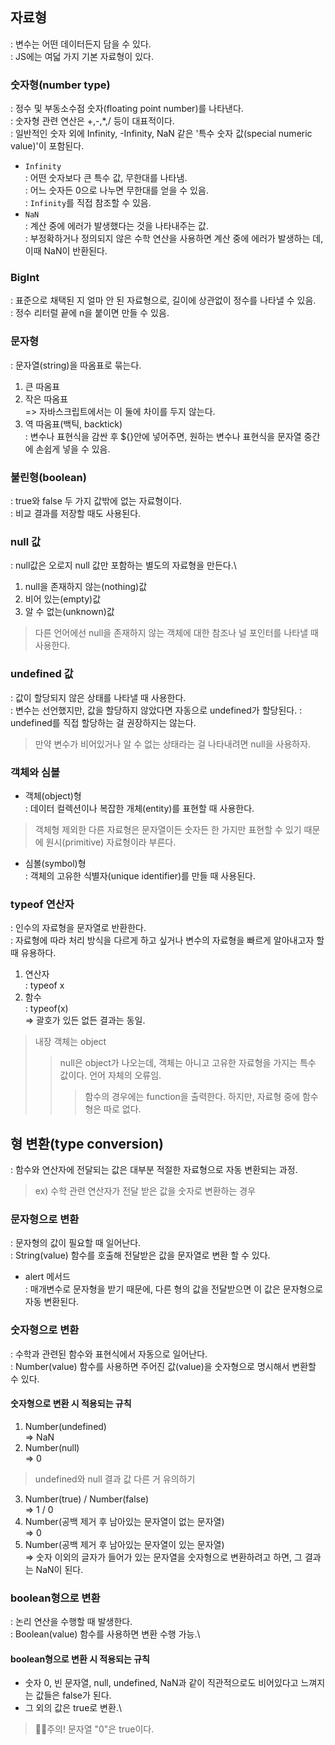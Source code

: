## 자료형
: 변수는 어떤 데이터든지 담을 수 있다.\
: JS에는 여덟 가지 기본 자료형이 있다.
### 숫자형(number type)
: 정수 및 부동소수점 숫자(floating point number)를 나타낸다.\
: 숫자형 관련 연산은 +,-,*,/ 등이 대표적이다.\
: 일반적인 숫자 외에 Infinity, -Infinity, NaN 같은 '특수 숫자 값(special numeric value)'이 포함된다.
- ```Infinity```\
: 어떤 숫자보다 큰 특수 값, 무한대를 나타냄.\
: 어느 숫자든 0으로 나누면 무한대를 얻을 수 있음.\
: ```Infinity```를 직접 참조할 수 있음.
- ```NaN```\
: 계산 중에 에러가 발생했다는 것을 나타내주는 값.\
: 부정확하거나 정의되지 않은 수학 연산을 사용하면 계산 중에 에러가 발생하는 데, 이때 NaN이 반환된다.

### BigInt
: 표준으로 채택된 지 얼마 안 된 자료형으로, 길이에 상관없이 정수를 나타낼 수 있음.\
: 정수 리터럴 끝에 n을 붙이면 만들 수 있음.

### 문자형
: 문자열(string)을 따옴표로 묶는다.
1. 큰 따옴표
2. 작은 따옴표\
=> 자바스크립트에서는 이 둘에 차이를 두지 않는다.
3. 역 따옴표(백틱, backtick)\
: 변수나 표현식을 감싼 후 ${}안에 넣어주면, 원하는 변수나 표현식을 문자열 중간에 손쉽게 넣을 수 있음.

### 불린형(boolean)
: true와 false 두 가지 값밖에 없는 자료형이다.\
: 비교 결과를 저장할 때도 사용된다.

### null 값
: null값은 오로지 null 값만 포함하는 별도의 자료형을 만든다.\
1. null을 존재하지 않는(nothing)값
2. 비어 있는(empty)값
3. 알 수 없는(unknown)값
> 다른 언어에선 null을 존재하지 않는 객체에 대한 참조나 널 포인터를 나타낼 때 사용한다.

### undefined 값
: 값이 할당되지 않은 상태를 나타낼 때 사용한다.\
: 변수는 선언했지만, 값을 할당하지 않았다면 자동으로 undefined가 할당된다.
: undefined를 직접 할당하는 걸 권장하지는 않는다.
> 만약 변수가 비어있거나 알 수 없는 상태라는 걸 나타내려면 null을 사용하자.

### 객체와 심볼
- 객체(object)형\
: 데이터 컬렉션이나 복잡한 개체(entity)를 표현할 때 사용한다.
> 객체형 제외한 다른 자료형은 문자열이든 숫자든 한 가지만 표현할 수 있기 때문에 원시(primitive) 자료형이라 부른다.

- 심볼(symbol)형\
: 객체의 고유한 식별자(unique identifier)를 만들 때 사용된다.

### typeof 연산자
: 인수의 자료형을 문자열로 반환한다.\
: 자료형에 따라 처리 방식을 다르게 하고 싶거나 변수의 자료형을 빠르게 알아내고자 할 때 유용하다.
1. 연산자\
: typeof x
2. 함수\
: typeof(x)\
=> 괄호가 있든 없든 결과는 동일.
> 내장 객체는 object
>> null은 object가 나오는데, 객체는 아니고 고유한 자료형을 가지는 특수 값이다. 언어 자체의 오류임.
>>> 함수의 경우에는 function을 출력한다. 하지만, 자료형 중에 함수형은 따로 없다.

## 형 변환(type conversion)
: 함수와 연산자에 전달되는 값은 대부분 적절한 자료형으로 자동 변환되는 과정.
> ex) 수학 관련 연산자가 전달 받은 값을 숫자로 변환하는 경우
### 문자형으로 변환
: 문자형의 값이 필요할 때 일어난다.\
: String(value) 함수를 호출해 전달받은 값을 문자열로 변환 할 수 있다.
- alert 메서드\
: 매개변수로 문자형을 받기 때문에, 다른 형의 값을 전달받으면 이 값은 문자형으로 자동 변환된다.
### 숫자형으로 변환
: 수학과 관련된 함수와 표현식에서 자동으로 일어난다.\
: Number(value) 함수를 사용하면 주어진 값(value)을 숫자형으로 명시해서 변환할 수 있다.
#### 숫자형으로 변환 시 적용되는 규칙
1. Number(undefined)\
=> NaN
2. Number(null)\
=> 0
> undefined와 null 결과 값 다른 거 유의하기
3. Number(true) / Number(false)\
=> 1 / 0
4. Number(공백 제거 후 남아있는 문자열이 없는 문자열)\
=> 0
5. Number(공백 제거 후 남아있는 문자열이 있는 문자열)\
=> 숫자 이외의 글자가 들어가 있는 문자열을 숫자형으로 변환하려고 하면, 그 결과는 NaN이 된다.
### boolean형으로 변환
: 논리 연산을 수행할 때 발생한다.\
: Boolean(value) 함수를 사용하면 변환 수행 가능.\
#### boolean형으로 변환 시 적용되는 규칙
- 숫자 0, 빈 문자열, null, undefined, NaN과 같이 직관적으로도 비어있다고 느껴지는 값들은 false가 된다.
- 그 외의 값은 true로 변환.\
> 👩‍🏫주의! 문자열 "0"은 true이다.